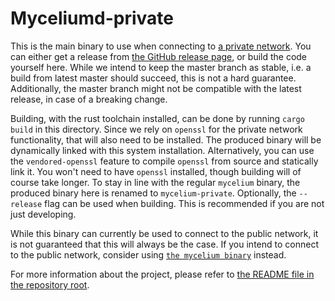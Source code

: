# Myceliumd-private

This is the main binary to use when connecting to [a private network](../docs/private_network.md).
You can either get a release from [the GitHub release page](https://github.com/threefoldtech/myceliumd/releases), 
or build the code yourself here. While we intend to keep the master branch as stable,
i.e. a build from latest master should succeed, this is not a hard guarantee. Additionally,
the master branch might not be compatible with the latest release, in case of a
breaking change.

Building, with the rust toolchain installed, can be done by running `cargo build`
in this directory. Since we rely on `openssl` for the private network functionality,
that will also need to be installed. The produced binary will be dynamically linked
with this system installation. Alternatively, you can use the `vendored-openssl`
feature to compile `openssl` from source and statically link it. You won't need
to have `openssl` installed, though building will of course take longer. To stay
in line with the regular `mycelium` binary, the produced binary here is renamed
to `mycelium-private`. Optionally, the `--release` flag can be used when building.
This is recommended if you are not just developing.

While this binary can currently be used to connect to the public network, it is
not guaranteed that this will always be the case. If you intend to connect to the
public network, consider using [`the mycelium binary`](../myceliumd/README.md)
instead.

For more information about the project, please refer to [the README file in the
repository root](../README.md).
